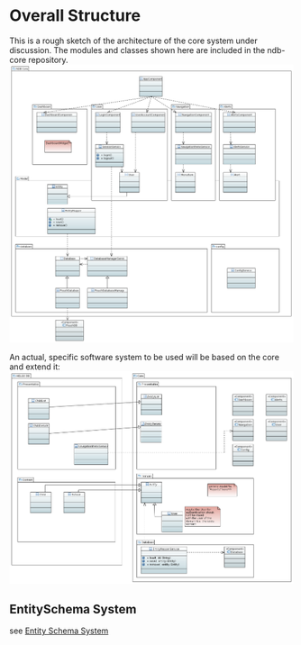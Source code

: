 # Overall Structure
This is a rough sketch of the architecture of the core system under discussion. The modules and classes shown here are included in the ndb-core repository.
![](../../images/architecture_core.png)

An actual, specific software system to be used will be based on the core and extend it:
![](../../images/architecture_concrete-project.png)

## EntitySchema System
see [Entity Schema System](./architecture/entity-schema.html)
